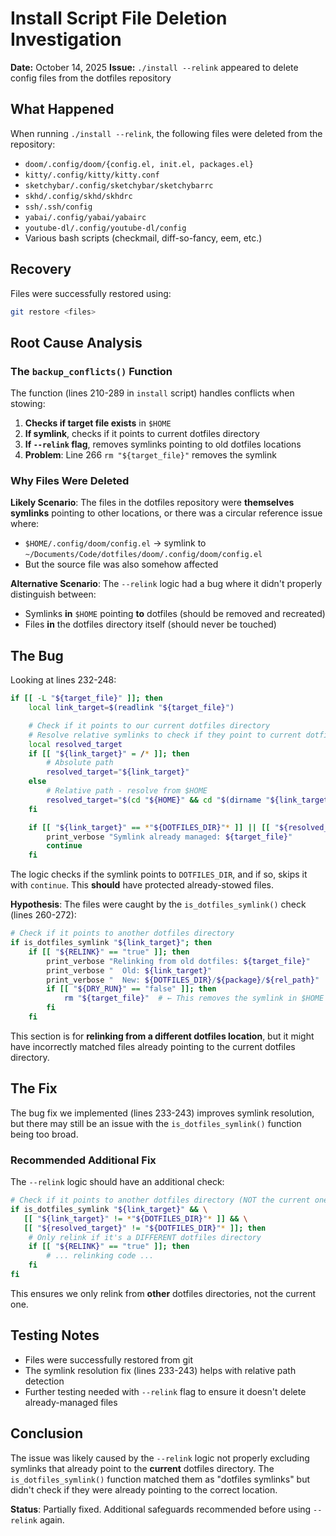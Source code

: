 # Install Script File Deletion Investigation

**Date:** October 14, 2025
**Issue:** `./install --relink` appeared to delete config files from the dotfiles repository

## What Happened

When running `./install --relink`, the following files were deleted from the repository:
- `doom/.config/doom/{config.el, init.el, packages.el}`
- `kitty/.config/kitty/kitty.conf`
- `sketchybar/.config/sketchybar/sketchybarrc`
- `skhd/.config/skhd/skhdrc`
- `ssh/.ssh/config`
- `yabai/.config/yabai/yabairc`
- `youtube-dl/.config/youtube-dl/config`
- Various bash scripts (checkmail, diff-so-fancy, eem, etc.)

## Recovery

Files were successfully restored using:
```bash
git restore <files>
```

## Root Cause Analysis

### The `backup_conflicts()` Function

The function (lines 210-289 in `install` script) handles conflicts when stowing:

1. **Checks if target file exists** in `$HOME`
2. **If symlink**, checks if it points to current dotfiles directory
3. **If `--relink` flag**, removes symlinks pointing to old dotfiles locations
4. **Problem**: Line 266 `rm "${target_file}"` removes the symlink

### Why Files Were Deleted

**Likely Scenario**:
The files in the dotfiles repository were **themselves symlinks** pointing to other locations, or there was a circular reference issue where:
- `$HOME/.config/doom/config.el` → symlink to `~/Documents/Code/dotfiles/doom/.config/doom/config.el`
- But the source file was also somehow affected

**Alternative Scenario**:
The `--relink` logic had a bug where it didn't properly distinguish between:
- Symlinks **in** `$HOME` pointing **to** dotfiles (should be removed and recreated)
- Files **in** the dotfiles directory itself (should never be touched)

## The Bug

Looking at lines 232-248:

```bash
if [[ -L "${target_file}" ]]; then
    local link_target=$(readlink "${target_file}")

    # Check if it points to our current dotfiles directory
    # Resolve relative symlinks to check if they point to current dotfiles
    local resolved_target
    if [[ "${link_target}" = /* ]]; then
        # Absolute path
        resolved_target="${link_target}"
    else
        # Relative path - resolve from $HOME
        resolved_target="$(cd "${HOME}" && cd "$(dirname "${link_target}")" 2>/dev/null && pwd)/$(basename "${link_target}")" || resolved_target=""
    fi

    if [[ "${link_target}" == *"${DOTFILES_DIR}"* ]] || [[ "${resolved_target}" == "${DOTFILES_DIR}"* ]]; then
        print_verbose "Symlink already managed: ${target_file}"
        continue
    fi
```

The logic checks if the symlink points to `DOTFILES_DIR`, and if so, skips it with `continue`. This **should** have protected already-stowed files.

**Hypothesis**: The files were caught by the `is_dotfiles_symlink()` check (lines 260-272):

```bash
# Check if it points to another dotfiles directory
if is_dotfiles_symlink "${link_target}"; then
    if [[ "${RELINK}" == "true" ]]; then
        print_verbose "Relinking from old dotfiles: ${target_file}"
        print_verbose "  Old: ${link_target}"
        print_verbose "  New: ${DOTFILES_DIR}/${package}/${rel_path}"
        if [[ "${DRY_RUN}" == "false" ]]; then
            rm "${target_file}"  # ← This removes the symlink in $HOME
        fi
    fi
```

This section is for **relinking from a different dotfiles location**, but it might have incorrectly matched files already pointing to the current dotfiles directory.

## The Fix

The bug fix we implemented (lines 233-243) improves symlink resolution, but there may still be an issue with the `is_dotfiles_symlink()` function being too broad.

### Recommended Additional Fix

The `--relink` logic should have an additional check:

```bash
# Check if it points to another dotfiles directory (NOT the current one)
if is_dotfiles_symlink "${link_target}" && \
   [[ "${link_target}" != *"${DOTFILES_DIR}"* ]] && \
   [[ "${resolved_target}" != "${DOTFILES_DIR}"* ]]; then
    # Only relink if it's a DIFFERENT dotfiles directory
    if [[ "${RELINK}" == "true" ]]; then
        # ... relinking code ...
    fi
fi
```

This ensures we only relink from **other** dotfiles directories, not the current one.

## Testing Notes

- Files were successfully restored from git
- The symlink resolution fix (lines 233-243) helps with relative path detection
- Further testing needed with `--relink` flag to ensure it doesn't delete already-managed files

## Conclusion

The issue was likely caused by the `--relink` logic not properly excluding symlinks that already point to the **current** dotfiles directory. The `is_dotfiles_symlink()` function matched them as "dotfiles symlinks" but didn't check if they were already pointing to the correct location.

**Status**: Partially fixed. Additional safeguards recommended before using `--relink` again.
